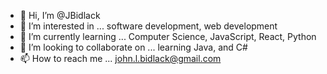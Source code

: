 - 👋 Hi, I’m @JBidlack
- 👀 I’m interested in ... software development, web development
- 🌱 I’m currently learning ... Computer Science, JavaScript, React, Python
- 💞️ I’m looking to collaborate on ... learning Java, and C#
- 📫 How to reach me ... john.l.bidlack@gmail.com

<!---
JBidlack/JBidlack is a ✨ special ✨ repository because its `README.md` (this file) appears on your GitHub profile.
You can click the Preview link to take a look at your changes.
--->
